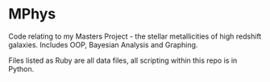 # MPhys
Code relating to my Masters Project - the stellar metallicities of high redshift galaxies. Includes OOP, Bayesian Analysis and Graphing.

Files listed as Ruby are all data files, all scripting within this repo is in Python.
